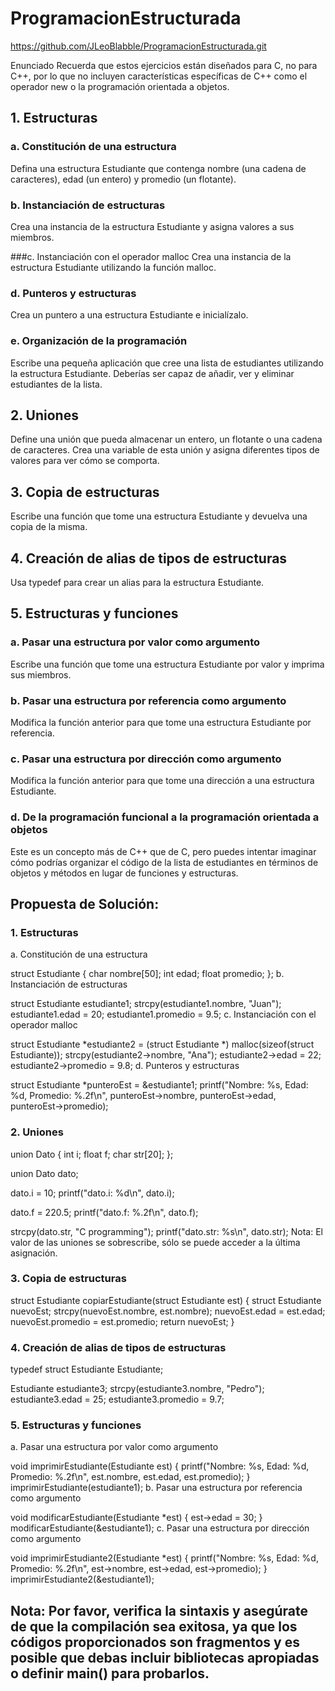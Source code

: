 # ProgramacionEstructurada

https://github.com/JLeoBlabble/ProgramacionEstructurada.git 

Enunciado
Recuerda que estos ejercicios están diseñados para C, no para C++, por lo que no incluyen características específicas de C++ como el operador new o la programación orientada a objetos.

## 1. Estructuras

### a. Constitución de una estructura
Defina una estructura Estudiante que contenga nombre (una cadena de caracteres), edad (un entero) y promedio (un flotante).

### b. Instanciación de estructuras
Crea una instancia de la estructura Estudiante y asigna valores a sus miembros.

###c. Instanciación con el operador malloc
Crea una instancia de la estructura Estudiante utilizando la función malloc.

### d. Punteros y estructuras
Crea un puntero a una estructura Estudiante e inicialízalo.

### e. Organización de la programación
Escribe una pequeña aplicación que cree una lista de estudiantes utilizando la estructura Estudiante. Deberías ser capaz de añadir, ver y eliminar estudiantes de la lista.

## 2. Uniones
Define una unión que pueda almacenar un entero, un flotante o una cadena de caracteres. Crea una variable de esta unión y asigna diferentes tipos de valores para ver cómo se comporta.

## 3. Copia de estructuras
Escribe una función que tome una estructura Estudiante y devuelva una copia de la misma.

## 4. Creación de alias de tipos de estructuras
Usa typedef para crear un alias para la estructura Estudiante.

## 5. Estructuras y funciones

### a. Pasar una estructura por valor como argumento
Escribe una función que tome una estructura Estudiante por valor y imprima sus miembros.

### b. Pasar una estructura por referencia como argumento
Modifica la función anterior para que tome una estructura Estudiante por referencia.

### c. Pasar una estructura por dirección como argumento
Modifica la función anterior para que tome una dirección a una estructura Estudiante.

### d. De la programación funcional a la programación orientada a objetos
Este es un concepto más de C++ que de C, pero puedes intentar imaginar cómo podrías organizar el código de la lista de estudiantes en términos de objetos y métodos en lugar de funciones y estructuras.

## Propuesta de Solución:
### 1. Estructuras
a. Constitución de una estructura

struct Estudiante {
    char nombre[50];
    int edad;
    float promedio;
};
b. Instanciación de estructuras

struct Estudiante estudiante1;
strcpy(estudiante1.nombre, "Juan");
estudiante1.edad = 20;
estudiante1.promedio = 9.5;
c. Instanciación con el operador malloc

struct Estudiante *estudiante2 = (struct Estudiante *) malloc(sizeof(struct Estudiante));
strcpy(estudiante2->nombre, "Ana");
estudiante2->edad = 22;
estudiante2->promedio = 9.8;
d. Punteros y estructuras

struct Estudiante *punteroEst = &estudiante1;
printf("Nombre: %s, Edad: %d, Promedio: %.2f\n", punteroEst->nombre, punteroEst->edad, punteroEst->promedio);


### 2. Uniones
union Dato {
   int i;
   float f;
   char str[20];
};

union Dato dato;

dato.i = 10;
printf("dato.i: %d\n", dato.i);

dato.f = 220.5;
printf("dato.f: %.2f\n", dato.f);

strcpy(dato.str, "C programming");
printf("dato.str: %s\n", dato.str);
Nota: El valor de las uniones se sobrescribe, sólo se puede acceder a la última asignación.


### 3. Copia de estructuras
struct Estudiante copiarEstudiante(struct Estudiante est) {
    struct Estudiante nuevoEst;
    strcpy(nuevoEst.nombre, est.nombre);
    nuevoEst.edad = est.edad;
    nuevoEst.promedio = est.promedio;
    return nuevoEst;
}


### 4. Creación de alias de tipos de estructuras
typedef struct Estudiante Estudiante;

Estudiante estudiante3;
strcpy(estudiante3.nombre, "Pedro");
estudiante3.edad = 25;
estudiante3.promedio = 9.7;


### 5. Estructuras y funciones
a. Pasar una estructura por valor como argumento

void imprimirEstudiante(Estudiante est) {
    printf("Nombre: %s, Edad: %d, Promedio: %.2f\n", est.nombre, est.edad, est.promedio);
}
imprimirEstudiante(estudiante1);
b. Pasar una estructura por referencia como argumento

void modificarEstudiante(Estudiante *est) {
    est->edad = 30;
}
modificarEstudiante(&estudiante1);
c. Pasar una estructura por dirección como argumento

void imprimirEstudiante2(Estudiante *est) {
    printf("Nombre: %s, Edad: %d, Promedio: %.2f\n", est->nombre, est->edad, est->promedio);
}
imprimirEstudiante2(&estudiante1);


## Nota: Por favor, verifica la sintaxis y asegúrate de que la compilación sea exitosa, ya que los códigos proporcionados son fragmentos y es posible que debas incluir bibliotecas apropiadas o definir main() para probarlos.
